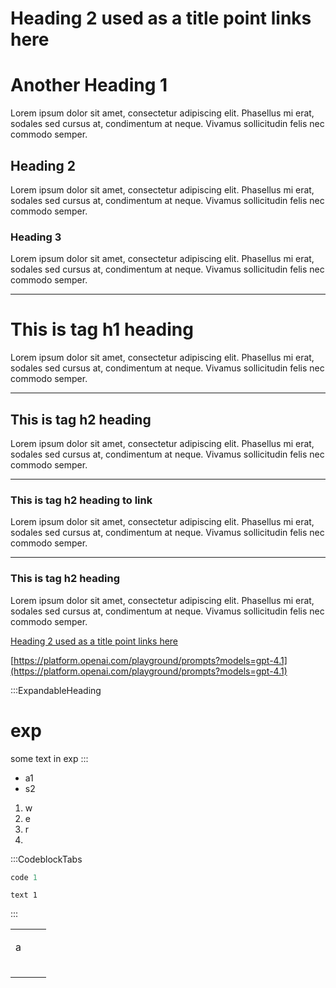# Heading 2 used as a title point links here

# Another Heading 1

Lorem ipsum dolor sit amet, consectetur adipiscing elit. Phasellus mi erat, sodales sed cursus at, condimentum at neque. Vivamus sollicitudin felis nec commodo semper.

## Heading 2

Lorem ipsum dolor sit amet, consectetur adipiscing elit. Phasellus mi erat, sodales sed cursus at, condimentum at neque. Vivamus sollicitudin felis nec commodo semper.

### Heading 3

Lorem ipsum dolor sit amet, consectetur adipiscing elit. Phasellus mi erat, sodales sed cursus at, condimentum at neque. Vivamus sollicitudin felis nec commodo semper.

***

# This is tag h1 heading

Lorem ipsum dolor sit amet, consectetur adipiscing elit. Phasellus mi erat, sodales sed cursus at, condimentum at neque. Vivamus sollicitudin felis nec commodo semper.

***

## This is tag h2 heading

Lorem ipsum dolor sit amet, consectetur adipiscing elit. Phasellus mi erat, sodales sed cursus at, condimentum at neque. Vivamus sollicitudin felis nec commodo semper.

***

### This is tag h2 heading to link

Lorem ipsum dolor sit amet, consectetur adipiscing elit. Phasellus mi erat, sodales sed cursus at, condimentum at neque. Vivamus sollicitudin felis nec commodo semper.

***

### This is tag h2 heading

Lorem ipsum dolor sit amet, consectetur adipiscing elit. Phasellus mi erat, sodales sed cursus at, condimentum at neque. Vivamus sollicitudin felis nec commodo semper.

[Heading 2 used as a title point links here](./#heading-2)&#x20;

[https://platform.openai.com/playground/prompts?models=gpt-4.1](https://platform.openai.com/playground/prompts?models=gpt-4.1)

:::ExpandableHeading
# exp

some text in exp
:::

- a1
- s2

1. w
2. e
3. r
4.

:::CodeblockTabs
```javascript
code 1
```

```none
text 1
```
:::

<table isTableHeaderOn="false" selectedColumns="" selectedRows="" selectedTable="false">
  <tr>
    <td selected="false">
      <p>a</p>
    </td>
    <td selected="false">
    </td>
    <td selected="false">
    </td>
  </tr>
  <tr>
    <td selected="false">
    </td>
    <td selected="false">
    </td>
    <td selected="false">
    </td>
  </tr>
  <tr>
    <td selected="false">
    </td>
    <td selected="false">
    </td>
    <td selected="false">
    </td>
  </tr>
  <tr>
    <td selected="false">
    </td>
    <td selected="false">
    </td>
    <td selected="false">
    </td>
  </tr>
</table>

